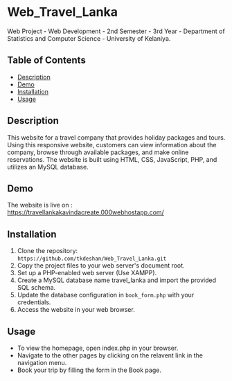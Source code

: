 # Web_Travel_Lanka

Web Project - Web Development - 2nd Semester - 3rd Year - Department of Statistics and Computer Science - University of Kelaniya. 

## Table of Contents

- [Description](#description)
- [Demo](#demo)
- [Installation](#installation)
- [Usage](#usage)

## Description

This website for a travel company that provides holiday packages and tours. Using this responsive website, customers can view information about the company, browse through available packages, and make online reservations. The website is built using HTML, CSS, JavaScript, PHP, and utilizes an MySQL database.

## Demo

The website is live on : https://travellankakavindacreate.000webhostapp.com/

## Installation

1. Clone the repository: `https://github.com/tkdeshan/Web_Travel_Lanka.git`
2. Copy the project files to your web server's document root.
3. Set up a PHP-enabled web server (Use XAMPP).
4. Create a MySQL database name travel_lanka and import the provided SQL schema.
6. Update the database configuration in `book_form.php` with your credentials.
7. Access the website in your web browser.

## Usage

- To view the homepage, open index.php in your browser.
- Navigate to the other pages by clicking on the relavent link in the navigation menu.
- Book your trip by filling the form in the Book page.
